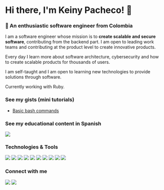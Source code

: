 # Hi there, I'm Keiny Pacheco! 👋

### 💃 An enthusiastic software engineer from Colombia 

I am a software engineer whose mission is to **create scalable and secure software**, contributing from the backend part. I am open to leading work teams and contributing at the product level to create innovative products.

Every day I learn more about software architecture, cybersecurity and how to create scalable products for thousands of users.

I am self-taught and I am open to learning new technologies to provide solutions through software.

Currently working with Ruby.

### See my gists (mini tutorials)

- [Basic bash commands](https://gist.github.com/keinydev/ff91bd7a51d0171ab71fc965db2d5a0c)

### See my educational content in Spanish

[![](https://img.shields.io/badge/SlideShare-008ED2.svg?style=for-the-badge&logo=SlideShare&logoColor=white)](https://www.slideshare.net/KeinyTatianaPachecoC)

### Technologies & Tools

![](https://img.shields.io/badge/Ruby-CC342D?style=for-the-badge&logo=ruby&logoColor=white)
![](https://img.shields.io/badge/Amazon_AWS-232F3E?style=for-the-badge&logo=amazon-aws&logoColor=white)
![](https://img.shields.io/badge/HTML-239120?style=for-the-badge&logo=html5&logoColor=white)
![](https://img.shields.io/badge/CSS3-1572B6?style=for-the-badge&logo=css3&logoColor=white)
![](https://img.shields.io/badge/JavaScript-F7DF1E?style=for-the-badge&logo=javascript&logoColor=black)
![](https://img.shields.io/badge/React-20232A?style=for-the-badge&logo=react&logoColor=61DAFB)
![](https://img.shields.io/badge/PHP-777BB4?style=for-the-badge&logo=php&logoColor=white)
![](https://img.shields.io/badge/MySQL-00000F?style=for-the-badge&logo=mysql&logoColor=white)
![](https://img.shields.io/badge/PostgreSQL-316192?style=for-the-badge&logo=postgresql&logoColor=white)
![](https://img.shields.io/badge/Amazon%20DynamoDB-4053D6?style=for-the-badge&logo=Amazon%20DynamoDB&logoColor=white)

### Connect with me  
[![](https://img.shields.io/badge/GitHub-100000?style=for-the-badge&logo=github&logoColor=white)](https://github.com/keinydev)
[![](https://img.shields.io/badge/LinkedIn-0077B5?style=for-the-badge&logo=linkedin&logoColor=white)](https://linkedin.com/in/keinypachecocarcamo) 

